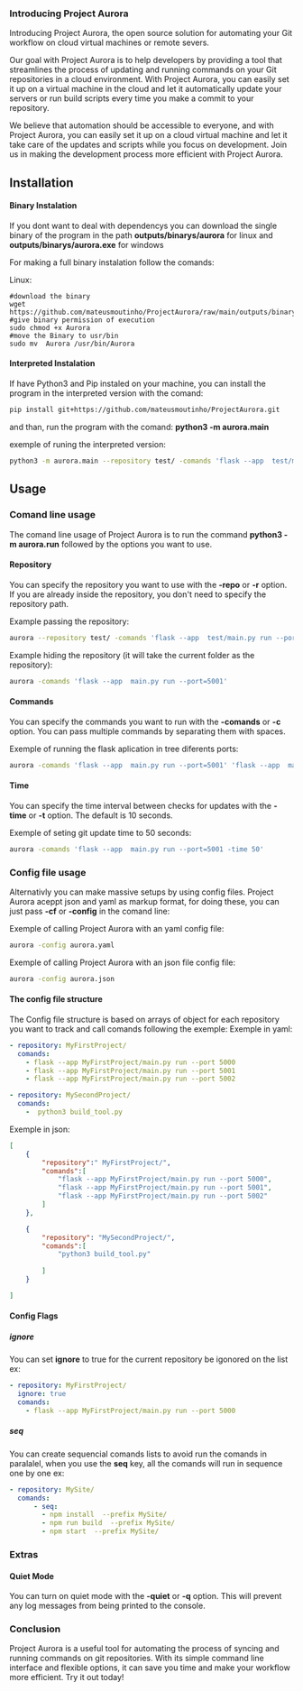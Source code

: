 ### Introducing Project Aurora
Introducing Project Aurora, the open source solution for automating your Git workflow on cloud virtual machines or remote severs.

Our goal with Project Aurora is to help developers by providing a tool that streamlines the process of updating and running commands on your Git repositories in a cloud environment. With Project Aurora, you can easily set it up on a virtual machine in the cloud and let it automatically update your servers or run build scripts every time you make a commit to your repository.

We believe that automation should be accessible to everyone, and with Project Aurora, you can easily set it up on a cloud virtual machine and let it take care of the updates and scripts while you focus on development. Join us in making the development process more efficient with Project Aurora.

## Installation


#### Binary Instalation
If you dont want to deal with dependencys you can download the single binary of the program in the path **outputs/binarys/aurora** for linux and **outputs/binarys/aurora.exe** for windows 

For making a full binary instalation follow the comands:

Linux:

~~~shell
#download the binary
wget  https://github.com/mateusmoutinho/ProjectAurora/raw/main/outputs/binarys/Aurora
#give binary permission of execution 
sudo chmod +x Aurora
#move the Binary to usr/bin 
sudo mv  Aurora /usr/bin/Aurora
~~~


#### Interpreted Instalation
If have Python3 and Pip instaled on your machine, you can install the program in the interpreted version  with the comand:
~~~~bash
pip install git+https://github.com/mateusmoutinho/ProjectAurora.git
~~~~

and than, run the program with the comand: **python3 -m aurora.main** 

exemple of runing the interpreted version:
~~~~bash
python3 -m aurora.main --repository test/ -comands 'flask --app  test/main.py run --port=5001'
~~~~








## Usage
### Comand line usage
The comand line  usage of Project Aurora is to run the command **python3 -m aurora.run** followed by the options you want to use.

#### Repository
You can specify the repository you want to use with the **-repo** or **-r** option. If you are already inside the repository, you don't need to specify the repository path.

Example passing the repository:
~~~~bash 
aurora --repository test/ -comands 'flask --app  test/main.py run --port=5001'
~~~~

Example hiding the repository (it will take the current folder as the repository):
~~~~bash 
aurora -comands 'flask --app  main.py run --port=5001'
~~~~

#### Commands
You can specify the commands you want to run with the **-comands** or **-c** option. You can pass multiple commands by separating them with spaces.

Exemple of running the flask aplication in tree diferents ports:
~~~~bash 
aurora -comands 'flask --app  main.py run --port=5001' 'flask --app  main.py run --port=5002' 'flask --app  main.py run --port=5003'
~~~~


#### Time
You can specify the time interval between checks for updates with the **-time** or **-t** option. The default is 10 seconds.

Exemple of seting git update time to 50 seconds:
~~~~bash 
aurora -comands 'flask --app  main.py run --port=5001 -time 50'
~~~~

### Config file usage
Alternativly you can make massive setups by using config files. Project Aurora aceppt json and yaml as markup format, for doing these, you can just pass **-cf** or **-config** in the comand line: 

Exemple of calling Project Aurora with an yaml config file:
~~~~bash 
aurora -config aurora.yaml
~~~~

Exemple of calling Project Aurora with an json file config file:
~~~~bash 
aurora -config aurora.json
~~~~
#### The config file structure
The Config file structure is based on arrays of object for each repository you want to track and call comands following the exemple:
Exemple  in yaml:
~~~yaml
- repository: MyFirstProject/
  comands: 
    - flask --app MyFirstProject/main.py run --port 5000
    - flask --app MyFirstProject/main.py run --port 5001
    - flask --app MyFirstProject/main.py run --port 5002

- repository: MySecondProject/
  comands:
    -  python3 build_tool.py 
~~~
Exemple in json:
~~~json
[
    {
        "repository":" MyFirstProject/",
        "comands":[
            "flask --app MyFirstProject/main.py run --port 5000",
            "flask --app MyFirstProject/main.py run --port 5001",
            "flask --app MyFirstProject/main.py run --port 5002"
        ]
    },

    {
        "repository": "MySecondProject/",
        "comands":[
            "python3 build_tool.py"
            
        ]
    }

]
~~~
#### Config Flags 

##### ignore 
You can set **ignore** to true for the current repository be igonored on the list 
ex:
~~~yaml
- repository: MyFirstProject/
  ignore: true
  comands: 
    - flask --app MyFirstProject/main.py run --port 5000
~~~
##### seq 
You can create sequencial comands lists to avoid run the comands in paralalel,
when you use the **seq** key, all the comands will run in sequence one by one
ex:
~~~yaml
- repository: MySite/
  comands:  
      - seq:     
        - npm install  --prefix MySite/
        - npm run build  --prefix MySite/
        - npm start  --prefix MySite/
~~~

### Extras 
#### Quiet Mode
You can turn on quiet mode with the **-quiet** or **-q** option. This will prevent any log 
messages from being printed to the console.



### Conclusion
Project Aurora is a useful tool for automating the process of syncing and running commands on git repositories. With its simple command line interface and flexible options, it can save you time and make your workflow more efficient. Try it out today!
